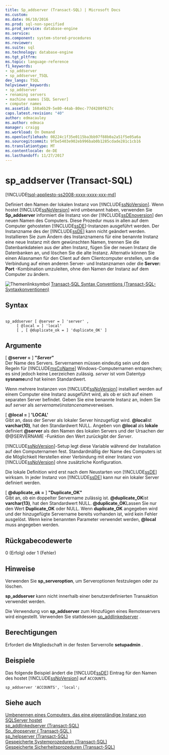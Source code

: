 ```yaml
---
title: Sp_addserver (Transact-SQL) | Microsoft Docs
ms.custom: 
ms.date: 06/10/2016
ms.prod: sql-non-specified
ms.prod_service: database-engine
ms.service: 
ms.component: system-stored-procedures
ms.reviewer: 
ms.suite: sql
ms.technology: database-engine
ms.tgt_pltfrm: 
ms.topic: language-reference
f1_keywords:
- sp_addserver
- sp_addserver_TSQL
dev_langs: TSQL
helpviewer_keywords:
- sp_addserver
- renaming servers
- machine names [SQL Server]
- computer names
ms.assetid: 160a6b29-5e80-44ab-80ec-77d4280f627c
caps.latest.revision: "40"
author: edmacauley
ms.author: edmaca
manager: craigg
ms.workload: On Demand
ms.openlocfilehash: 08224c1f35e0115ba3bb97f88b0a2a51f5e05a6a
ms.sourcegitcommit: 9fbe5403e902eb996bab0b1285cdade281c1cb16
ms.translationtype: MT
ms.contentlocale: de-DE
ms.lasthandoff: 11/27/2017
---
```

# <a name="spaddserver-transact-sql"></a>sp_addserver (Transact-SQL)
[!INCLUDE[tsql-appliesto-ss2008-xxxx-xxxx-xxx-md](../../includes/tsql-appliesto-ss2008-xxxx-xxxx-xxx-md.md)]

  Definiert den Namen der lokalen Instanz von [!INCLUDE[ssNoVersion](../../includes/ssnoversion-md.md)]. Wenn hostet [!INCLUDE[ssNoVersion](../../includes/ssnoversion-md.md)] wird umbenannt haben, verwenden Sie **Sp_addserver** informiert die Instanz von der [!INCLUDE[ssDEnoversion](../../includes/ssdenoversion-md.md)] den neuen Namen des Computers. Diese Prozedur muss in allen auf dem Computer gehosteten [!INCLUDE[ssDE](../../includes/ssde-md.md)]-Instanzen ausgeführt werden. Der Instanzname des der [!INCLUDE[ssDE](../../includes/ssde-md.md)] kann nicht geändert werden. Installieren Sie zum Ändern des Instanznamens für eine benannte Instanz eine neue Instanz mit dem gewünschten Namen, trennen Sie die Datenbankdateien aus der alten Instanz, fügen Sie der neuen Instanz die Datenbanken an, und löschen Sie die alte Instanz. Alternativ können Sie einen Aliasnamen für den Client auf dem Clientcomputer erstellen, um die Verbindung auf einen anderen Server- und Instanznamen oder die **Server: Port** -Kombination umzuleiten, ohne den Namen der Instanz auf dem Computer zu ändern.  
  
 ![Themenlinksymbol](../../database-engine/configure-windows/media/topic-link.gif "Topic link icon") [Transact-SQL Syntax Conventions (Transact-SQL-Syntaxkonventionen)](../../t-sql/language-elements/transact-sql-syntax-conventions-transact-sql.md)  
  
## <a name="syntax"></a>Syntax  
  
```  
  
sp_addserver [ @server = ] 'server' ,  
     [ @local = ] 'local'   
     [ , [ @duplicate_ok = ] 'duplicate_OK' ]  
```  
  
## <a name="arguments"></a>Argumente  
 [  **@server =** ] **"***Server***"**  
 Der Name des Servers. Servernamen müssen eindeutig sein und den Regeln für [!INCLUDE[msCoName](../../includes/msconame-md.md)] Windows-Computernamen entsprechen; es sind jedoch keine Leerzeichen zulässig. *server* ist vom Datentyp **sysname**und hat keinen Standardwert.  
  
 Wenn mehrere Instanzen von [!INCLUDE[ssNoVersion](../../includes/ssnoversion-md.md)] installiert werden auf einem Computer eine Instanz ausgeführt wird, als ob er sich auf einem separaten Server befindet. Geben Sie eine benannte Instanz an, indem Sie auf *server* als *servername\instancename*verweisen.  
  
 [  **@local =** ] **'LOCAL'**  
 Gibt an, dass der Server als lokaler Server hinzugefügt wird. **@local**ist **varchar(10)**, hat den Standardwert NULL. Angeben von  **@local**  als **lokale** definiert  **@server**  als den Namen des lokalen Servers und der Ursachen der @@SERVERNAME -Funktion den Wert zurückgibt der *Server*.  
  
 [!INCLUDE[ssNoVersion](../../includes/ssnoversion-md.md)]-Setup legt diese Variable während der Installation auf den Computernamen fest. Standardmäßig der Name des Computers ist die Möglichkeit Herstellen einer Verbindung mit einer Instanz von [!INCLUDE[ssNoVersion](../../includes/ssnoversion-md.md)] ohne zusätzliche Konfiguration.  
  
 Die lokale Definition wird erst nach dem Neustarten von [!INCLUDE[ssDE](../../includes/ssde-md.md)] wirksam. In jeder Instanz von [!INCLUDE[ssDE](../../includes/ssde-md.md)] kann nur ein lokaler Server definiert werden.  
  
 [  **@duplicate_ok =** ] **"Duplicate_OK"**  
 Gibt an, ob ein doppelter Servername zulässig ist. **@duplicate_OK**ist **varchar(13)**, hat den Standardwert NULL. **@duplicate_OK**Lassen Sie nur den Wert **Duplicate_OK** oder NULL. Wenn **duplicate_OK** angegeben wird und der hinzugefügte Servername bereits vorhanden ist, wird kein Fehler ausgelöst. Wenn keine benannten Parameter verwendet werden,  **@local**  muss angegeben werden.  
  
## <a name="return-code-values"></a>Rückgabecodewerte  
 0 (Erfolg) oder 1 (Fehler)  
  
## <a name="remarks"></a>Hinweise  
 Verwenden Sie **sp_serveroption**, um Serveroptionen festzulegen oder zu löschen.  
  
 **sp_addserver** kann nicht innerhalb einer benutzerdefinierten Transaktion verwendet werden.  
  
 Die Verwendung von **sp_addserver** zum Hinzufügen eines Remoteservers wird eingestellt. Verwenden Sie stattdessen [sp_addlinkedserver](../../relational-databases/system-stored-procedures/sp-addlinkedserver-transact-sql.md) .  
  
## <a name="permissions"></a>Berechtigungen  
 Erfordert die Mitgliedschaft in der festen Serverrolle **setupadmin** .  
  
## <a name="examples"></a>Beispiele  
 Das folgende Beispiel ändert die [!INCLUDE[ssDE](../../includes/ssde-md.md)] Eintrag für den Namen des hostet [!INCLUDE[ssNoVersion](../../includes/ssnoversion-md.md)] auf `ACCOUNTS`.  
  
```  
sp_addserver 'ACCOUNTS', 'local';  
```  
  
## <a name="see-also"></a>Siehe auch  
 [Umbenennen eines Computers, das eine eigenständige Instanz von SQLServer hostet](../../database-engine/install-windows/rename-a-computer-that-hosts-a-stand-alone-instance-of-sql-server.md)   
 [sp_addlinkedserver &#40;Transact-SQL&#41;](../../relational-databases/system-stored-procedures/sp-addlinkedserver-transact-sql.md)   
 [Sp_dropserver &#40; Transact-SQL &#41;](../../relational-databases/system-stored-procedures/sp-dropserver-transact-sql.md)   
 [sp_helpserver (Transact-SQL)](../../relational-databases/system-stored-procedures/sp-helpserver-transact-sql.md)   
 [Gespeicherte Systemprozeduren &#40;Transact-SQL&#41;](../../relational-databases/system-stored-procedures/system-stored-procedures-transact-sql.md)   
 [Gespeicherte Sicherheitsprozeduren &#40;Transact-SQL&#41;](../../relational-databases/system-stored-procedures/security-stored-procedures-transact-sql.md)  
  
  
